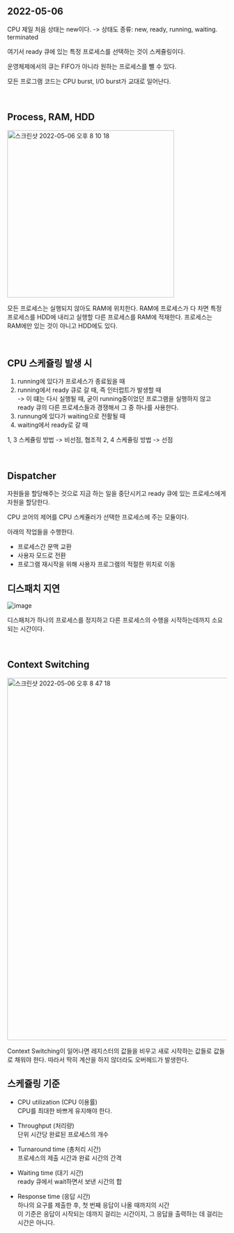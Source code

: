 ## 2022-05-06

CPU 제일 처음 상태는 new이다. -> 상태도 종류: new, ready, running, waiting. terminated

여기서 ready 큐에 있는 특정 프로세스를 선택하는 것이 스케쥴링이다.

운영체제에서의 큐는 FIFO가 아니라 원하는 프로세스를 뺄 수 있다.

모든 프로그램 코드는 CPU burst, I/O burst가 교대로 일어난다.

<br/>

## Process, RAM, HDD

<img width="383" alt="스크린샷 2022-05-06 오후 8 10 18" src="https://user-images.githubusercontent.com/67616146/167120936-2ba80296-c91e-4010-97ee-a0bbd6fc6cf9.png">

모든 프로세스는 실행되지 않아도 RAM에 위치한다.
RAM에 프로세스가 다 차면 특정 프로세스를 HDD에 내리고 실행할 다른 프로세스를 RAM에 적재한다.
프로세스는 RAM에만 있는 것이 아니고 HDD에도 있다.

<br/>

## CPU 스케쥴링 발생 시

1. running에 있다가 프로세스가 종료됬을 때
2. running에서 ready 큐로 갈 때, 즉 인터럽트가 발생할 때 <br/>-> 이 떄는 다시 실행될 때, 굳이 running중이었던 프로그램을 실행하지 않고 ready 큐의 다른 프로세스들과 경쟁해서 그 중 하나를 사용한다.
3. runnung에 있다가 waiting으로 전활될 때
4. waiting에서 ready로 갈 때

1, 3 스케쥴링 방법 -> 비선점, 협조적
2, 4 스케쥴링 방법 -> 선점

<br/>

## Dispatcher

자원들을 할당해주는 것으로 지금 하는 일을 중단시키고 ready 큐에 있는 프로세스에게 자원을 할당한다.

CPU 코어의 제어를 CPU 스케쥴러가 선택한 프로세스에 주는 모듈이다.

아래의 작업들을 수행한다.

- 프로세스간 문맥 교환
- 사용자 모드로 전환
- 프로그램 재시작을 위해 사용자 프로그램의 적절한 위치로 이동

## 디스패치 지연

![image](https://user-images.githubusercontent.com/67616146/167305574-cac890d3-936b-40ac-b320-ef23ce1735b4.png)

디스패처가 하나의 프로세스를 정지하고 다른 프로세스의 수행을 시작하는데까지 소요되는 시간이다.

<br/>

## Context Switching

<img width="830" alt="스크린샷 2022-05-06 오후 8 47 18" src="https://user-images.githubusercontent.com/67616146/167125579-591828a8-0187-4352-aec0-b50e1bc28b24.png">

Context Switching이 일어나면 레지스터의 값들을 비우고 새로 시작하는 값들로 값들로 채워야 한다. 따라서 딱히 계산을 하지 않더라도 오버헤드가 발생한다.

## 스케쥴링 기준

- CPU utilization (CPU 이용률) <br/>
  CPU를 최대한 바쁘게 유지해야 한다.

- Throughput (처리량) <br/>
  단위 시간당 완료된 프로세스의 개수

- Turnaround time (총처리 시간) <br/>
  프로세스의 제출 시간과 완료 시간의 간격

- Waiting time (대기 시간) <br/>
  ready 큐에서 wait하면서 보낸 시간의 합

- Response time (응답 시간) <br/>
  하나의 요구를 제출한 후, 첫 번째 응답이 나올 때까지의 시간<br/>
  이 기준은 응답이 시작되는 데까지 걸리는 시간이지, 그 응답을 출력하는 데 걸리는 시간은 아니다.
